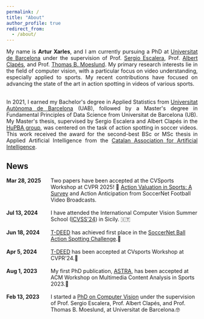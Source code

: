 ```yaml
---
permalink: /
title: "About"
author_profile: true
redirect_from: 
  - /about/
---
```


<div style="text-align: justify"> 
My name is <b>Artur Xarles</b>, and I am currently pursuing a PhD at <a href="https://web.ub.edu/es/inicio">Universitat de Barcelona</a> under the supervision of Prof. <a href="https://scholar.google.es/citations?user=oI6AIkMAAAAJ&hl=ca&oi=ao">Sergio Escalera</a>, Prof. <a href="https://scholar.google.es/citations?user=n4BtpPsAAAAJ&hl=ca&oi=ao">Albert Clapés</a>, and Prof. <a href="https://scholar.google.es/citations?user=XmkDts4AAAAJ&hl=ca&oi=ao">Thomas B. Moeslund</a>. My primary research interests lie in the field of computer vision, with a particular focus on video understanding, especially applied to sports. My recent contributions have focused on advancing the state of the art in action spotting in videos of various sports. <br> <br>

In 2021, I earned my Bachelor's degree in Applied Statistics from <a href="https://www.uab.cat/web/universitat-autonoma-de-barcelona-1345467950436.html">Universitat Autònoma de Barcelona</a> (UAB), followed by a Master's degree in Fundamental Principles of Data Science from Universitat de Barcelona (UB). My Master's thesis, supervised by Sergio Escalera and Albert Clapés in the <a href="https://sergioescalera.com/students/">HuPBA group</a>, was centered on the task of action spotting in soccer videos. This work received the award for the second-best BSc or MSc thesis in Applied Artificial Intelligence from the <a href="https://www.acia.cat/">Catalan Association for Artificial Intelligence</a>.
</div>

## News


<div style="display: flex; flex-direction: row; gap: 20px;">
  <div style="flex: 1;">
  <b> Mar 28, 2025</b>
  </div>
  <div style="flex: 4;">
    Two papers have been accepted at the CVSports Workshop at CVPR 2025! 🥳 <a href="https://arturxe2.github.io/projects/ActionValuationSurvey">Action Valuation in Sports: A Survey</a> and Action Anticipation from SoccerNet Football Video Broadcasts.  
  </div>
</div>
<br>
<div style="display: flex; flex-direction: row; gap: 20px;">
  <div style="flex: 1;">
  <b> Jul 13, 2024</b>
  </div>
  <div style="flex: 4;">
    I have attended the International Computer Vision Summer School (<a href="https://iplab.dmi.unict.it/icvss2024/">ICVSS'24</a>) in Sicily. 🇮🇹
  </div>
</div>
<br>
<div style="display: flex; flex-direction: row; gap: 20px;">
  <div style="flex: 1;">
  <b> Jun 18, 2024</b>
  </div>
  <div style="flex: 4;">
    <a href="https://arturxe2.github.io/projects/T-DEED">T-DEED</a> has achieved first place in the <a href="https://www.soccer-net.org/challenges/2024">SoccerNet Ball Action Spotting Challenge</a>.🥳
  </div>
</div>
<br>
<div style="display: flex; flex-direction: row; gap: 20px;">
  <div style="flex: 1;">
  <b> Apr 5, 2024</b>
  </div>
  <div style="flex: 4;">
    <a href="https://arturxe2.github.io/projects/T-DEED">T-DEED</a> has been accepted at CVsports Workshop at CVPR'24.🥳
  </div>
</div>
<br>
<div style="display: flex; flex-direction: row; gap: 20px;">
  <div style="flex: 1;">
  <b> Aug 1, 2023</b>
  </div>
  <div style="flex: 4;">
    My first PhD publication, <a href="https://arturxe2.github.io/projects/ASTRA">ASTRA</a>, has been accepted at ACM Workshop on Multimedia Content Analysis in Sports 2023.🤩
  </div>
</div>
<br>
<div style="display: flex; flex-direction: row; gap: 20px;">
  <div style="flex: 1;">
  <b> Feb 13, 2023</b>
  </div>
  <div style="flex: 4;">
    I started a <u>PhD on Computer Vision</u> under the supervision of Prof. Sergio Escalera, Prof. Albert Clapés, and Prof. Thomas B. Moeslund, at Universitat de Barcelona.🤓
  </div>
</div>


